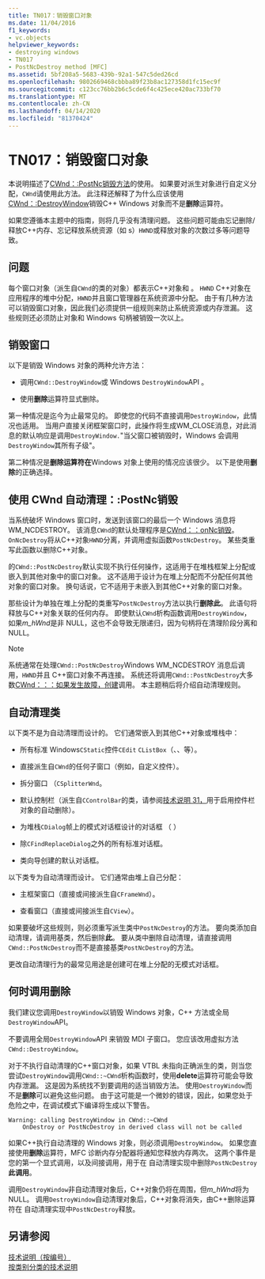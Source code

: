 ```yaml
---
title: TN017：销毁窗口对象
ms.date: 11/04/2016
f1_keywords:
- vc.objects
helpviewer_keywords:
- destroying windows
- TN017
- PostNcDestroy method [MFC]
ms.assetid: 5bf208a5-5683-439b-92a1-547c5ded26cd
ms.openlocfilehash: 9802669468cbbba89f23b8ac127358d1fc15ec9f
ms.sourcegitcommit: c123cc76bb2b6c5cde6f4c425ece420ac733bf70
ms.translationtype: MT
ms.contentlocale: zh-CN
ms.lasthandoff: 04/14/2020
ms.locfileid: "81370424"
---
```

# <a name="tn017-destroying-window-objects"></a>TN017：销毁窗口对象

本说明描述了[CWnd：:PostNc销毁方法](../mfc/reference/cwnd-class.md#postncdestroy)的使用。 如果要对派生对象进行自定义分配，`CWnd`请使用此方法。 此注释还解释了为什么应该使用[CWnd：:DestroyWindow](../mfc/reference/cwnd-class.md#destroywindow)销毁C++ Windows 对象而不是**删除**运算符。

如果您遵循本主题中的指南，则将几乎没有清理问题。 这些问题可能由忘记删除/释放C++内存、忘记释放系统资源（如 s）`HWND`或释放对象的次数过多等问题导致。

## <a name="the-problem"></a>问题

每个窗口对象（派生自`CWnd`的类的对象）都表示C++对象和 。 `HWND` C++对象在应用程序的堆中分配，`HWND`并且窗口管理器在系统资源中分配。 由于有几种方法可以销毁窗口对象，因此我们必须提供一组规则来防止系统资源或内存泄漏。 这些规则还必须防止对象和 Windows 句柄被销毁一次以上。

## <a name="destroying-windows"></a>销毁窗口

以下是销毁 Windows 对象的两种允许方法：

- 调用`CWnd::DestroyWindow`或 Windows `DestroyWindow`API 。

- 使用**删除**运算符显式删除。

第一种情况是迄今为止最常见的。 即使您的代码不直接调用`DestroyWindow`，此情况也适用。 当用户直接关闭框架窗口时，此操作将生成WM_CLOSE消息，对此消息的默认响应是调用`DestroyWindow.`"当父窗口被销毁时，Windows 会调用`DestroyWindow`其所有子级"。

第二种情况是**删除运算符在**Windows 对象上使用的情况应该很少。 以下是使用**删除**的正确选择。

## <a name="auto-cleanup-with-cwndpostncdestroy"></a>使用 CWnd 自动清理：:PostNc销毁

当系统破坏 Windows 窗口时，发送到该窗口的最后一个 Windows 消息将WM_NCDESTROY。 该消息`CWnd`的默认处理程序是[CWnd：：onNc销毁](../mfc/reference/cwnd-class.md#onncdestroy)。 `OnNcDestroy`将从C++对象`HWND`分离，并调用虚拟函数`PostNcDestroy`。 某些类重写此函数以删除C++对象。

的`CWnd::PostNcDestroy`默认实现不执行任何操作，这适用于在堆栈框架上分配或嵌入到其他对象中的窗口对象。 这不适用于设计为在堆上分配而不分配任何其他对象的窗口对象。 换句话说，它不适用于未嵌入到其他C++对象的窗口对象。

那些设计为单独在堆上分配的类重写`PostNcDestroy`方法以执行**删除此**。 此语句将释放与C++对象关联的任何内存。 即使默认`CWnd`析构函数调用`DestroyWindow`，如果*m_hWnd*是非 NULL，这也不会导致无限递归，因为句柄将在清理阶段分离和 NULL。

> [!NOTE]
> 系统通常在处理`CWnd::PostNcDestroy`Windows WM_NCDESTROY 消息后调用，`HWND`并且 C++窗口对象不再连接。 系统还将调用`CWnd::PostNcDestroy`大多数[CWnd：：：如果发生故障，创建](../mfc/reference/cwnd-class.md#create)调用。 本主题稍后将介绍自动清理规则。

## <a name="auto-cleanup-classes"></a>自动清理类

以下类不是为自动清理而设计的。 它们通常嵌入到其他C++对象或堆栈中：

- 所有标准 Windows`CStatic`控件`CEdit` `CListBox`（、、等）。

- 直接派生自`CWnd`的任何子窗口（例如，自定义控件）。

- 拆分窗口 （`CSplitterWnd`。

- 默认控制栏（派生自`CControlBar`的类，请参阅[技术说明 31，](../mfc/tn031-control-bars.md)用于启用控件栏对象的自动删除）。

- 为堆栈`CDialog`帧上的模式对话框设计的对话框 （ ）

- 除`CFindReplaceDialog`之外的所有标准对话框。

- 类向导创建的默认对话框。

以下类专为自动清理而设计。 它们通常由堆上自己分配：

- 主框架窗口（直接或间接派生自`CFrameWnd`）。

- 查看窗口（直接或间接派生自`CView`）。

如果要破坏这些规则，则必须重写派生类中`PostNcDestroy`的方法。 要向类添加自动清理，请调用基类，然后删除**此**。 要从类中删除自动清理，请直接调用`CWnd::PostNcDestroy`而不是直接基类`PostNcDestroy`的方法。

更改自动清理行为的最常见用途是创建可在堆上分配的无模式对话框。

## <a name="when-to-call-delete"></a>何时调用删除

我们建议您调用`DestroyWindow`以销毁 Windows 对象，C++ 方法或全局`DestroyWindow`API。

不要调用全局`DestroyWindow`API 来销毁 MDI 子窗口。 您应该改用虚拟方法`CWnd::DestroyWindow`。

对于不执行自动清理的C++窗口对象，如果 VTBL 未指向正确派生的类，则当您尝试`DestroyWindow`调用`CWnd::~CWnd`析构函数时，使用**delete**运算符可能会导致内存泄漏。 这是因为系统找不到要调用的适当销毁方法。 使用`DestroyWindow`而不是**删除**可以避免这些问题。 由于这可能是一个微妙的错误，因此，如果您处于危险之中，在调试模式下编译将生成以下警告。

```
Warning: calling DestroyWindow in CWnd::~CWnd
    OnDestroy or PostNcDestroy in derived class will not be called
```

如果C++执行自动清理的 Windows 对象，则必须调用`DestroyWindow`。 如果您直接使用**删除**运算符，MFC 诊断内存分配器将通知您释放内存两次。 这两个事件是您的第一个显式调用，以及间接调用，用于在 自动清理实现中删除`PostNcDestroy`**此调用**。

调用`DestroyWindow`非自动清理对象后，C++对象仍将在周围，但*m_hWnd*将为 NULL。 调用`DestroyWindow`自动清理对象后，C++对象将消失，由C++删除运算符在 自动清理实现中`PostNcDestroy`释放。

## <a name="see-also"></a>另请参阅

[技术说明（按编号）](../mfc/technical-notes-by-number.md)<br/>
[按类别分类的技术说明](../mfc/technical-notes-by-category.md)
